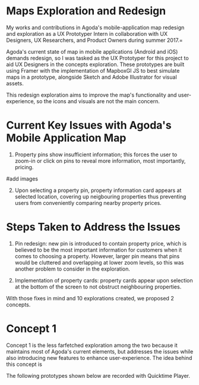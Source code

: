 # Maps Exploration and Redesign
My works and contributions in Agoda's mobile-application map redesign and exploration as a UX Prototyper Intern in collaboration with UX Designers, UX Researchers, and Product Owners during summer 2017.=

Agoda's current state of map in mobile applications (Android and iOS) demands redesign, so I was tasked as the UX Prototyper for this project to aid UX Designers in the concepts exploration. These prototypes are built using Framer with the implementation of MapboxGl JS to best simulate maps in a prototype, alongside Sketch and Adobe Illustrator for visual assets.

This redesign exploration aims to improve the map's functionality and user-experience, so the icons and visuals are not the main concern.

# Current Key Issues with Agoda's Mobile Application Map
1. Property pins show insufficient information; this forces the user to zoom-in or click on pins to reveal more information, most importantly, pricing.

#add images

2. Upon selecting a property pin, property information card appears at selected location, covering up neigbouring properties thus preventing users from conveniently comparing nearby property prices.

# Steps Taken to Address the Issues
1. Pin redesign: new pin is introduced to contain property price, which is believed to be the most important information for customers when it comes to choosing a property. However, larger pin means that pins would be cluttered and overlapping at lower zoom levels, so this was another problem to consider in the exploration.

2. Implementation of property cards: property cards appear upon selection at the bottom of the screen to not obstruct neighbouring properties.

With those fixes in mind and 10 explorations created, we proposed 2 concepts. 

# Concept 1
Concept 1 is the less farfetched exploration among the two because it maintains most of Agoda's current elements, but addresses the issues while also introducing new features to enhance user-experience. The idea behind this concept is

The following prototypes shown below are recorded with Quicktime Player.
